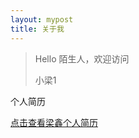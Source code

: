 ```yaml
---
layout: mypost
title: 关于我
---
```


> Hello 陌生人，欢迎访问 
>
> 小梁1

个人简历

[点击查看梁鑫个人简历](https://liangx.work/assets/梁鑫简历.pdf)

